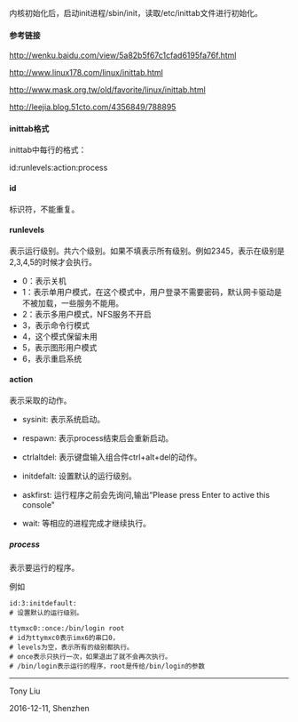 内核初始化后，启动init进程/sbin/init，读取/etc/inittab文件进行初始化。

#### 参考链接

http://wenku.baidu.com/view/5a82b5f67c1cfad6195fa76f.html

http://www.linux178.com/linux/inittab.html

http://www.mask.org.tw/old/favorite/linux/inittab.html

http://leejia.blog.51cto.com/4356849/788895

#### inittab格式

inittab中每行的格式：

id:runlevels:action:process

#### id 

标识符，不能重复。

#### runlevels

表示运行级别。共六个级别。如果不填表示所有级别。例如2345，表示在级别是2,3,4,5的时候才会执行。

* 0：表示关机
* 1：表示单用户模式，在这个模式中，用户登录不需要密码，默认网卡驱动是不被加载，一些服务不能用。
* 2：表示多用户模式，NFS服务不开启
* 3，表示命令行模式
* 4，这个模式保留未用
* 5，表示图形用户模式
* 6，表示重启系统

#### action 

表示采取的动作。

* sysinit: 表示系统启动。

* respawn: 表示process结束后会重新启动。

* ctrlaltdel: 表示键盘输入组合件ctrl+alt+del的动作。

* initdefalt: 设置默认的运行级别。

* askfirst: 运行程序之前会先询问,输出“Please press Enter to active this console"

* wait: 等相应的进程完成才继续执行。

##### process

表示要运行的程序。

例如

```
id:3:initdefault:      
# 设置默认的运行级别。

ttymxc0::once:/bin/login root	
# id为ttymxc0表示imx6的串口0，
# levels为空，表示所有的级别都执行。
# once表示只执行一次，如果退出了就不会再次执行。
# /bin/login表示运行的程序，root是传给/bin/login的参数
```

---

Tony Liu

2016-12-11, Shenzhen